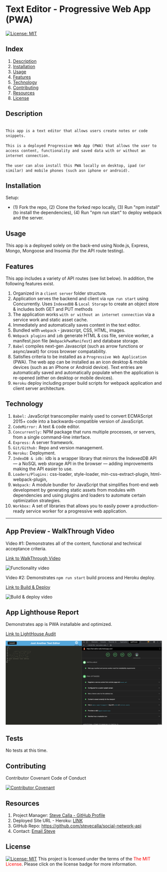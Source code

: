 # Text Editor - Progressive Web App (PWA)
[![License:  MIT](https://img.shields.io/badge/License-MIT-yellow.svg)](https://opensource.org/licenses/MIT)

## Index

1. [Description](#description)
2. [Installation](#installation)
3. [Usage](#usage)
4. [Features](#features)
5. [Technology](#technology)
6. [Contributing](#contributing)
7. [Resources](#resources)
8. [License](#license)

## Description

```

This app is a text editor that allows users create notes or code snippets. 

This is a deployed Progressive Web App (PWA) that allows the user to access content, functionality and saved data with or without an internet connection. 

The user can also install this PWA locally on desktop, ipad (or similar) and mobile phones (such asn iphone or android).

```

## Installation

Setup: 
- (1) Fork the repo, (2) Clone the forked repo locally, (3) Run "npm install" (to install the dependencies), (4) Run "npm run start" to deploy webpack and the server.

## Usage

This app is a deployed solely on the back-end using Node.js, Express, Mongo, Mongoose and Insomia (for the API route testing).

## Features

This app includes a variety of API routes (see list below). In addition, the following features exist.

1. Organized in a `client server` folder structure.
2. Application serves the backend and client via `npm run start` using Concurrently.
Uses `IndexedDB` & `Local Storage` to create an object store & includes both GET and PUT methods
3. The application works `with or without an internet connection` via a service work and static asset cache.
4. Immediately and automatically saves content in the text editor.
5. Bundled with `webpack` - javascript, CSS, HTML, images.
6. `Webpack plugins` and `idb` generate HTML & css file, service worker, a manifest.json file (`WebpackPwaManifest`) and database storage.
7. `Babel` compiles next-gen Javascript (such as arrow functions or async/await) for cross browser compatability.
8. Satisfies criteria to be installed as a `Progressive Web Application` (PWA). The web app can be installed as an icon desktop & mobile devices (such as an iPhone or Android device). Text entries are automatically saved and automatically populate when the application is re-opened (either on desktop or mobile devices).
9. `Heroku` deploy including proper build scripts for webpack application and client server architecture.

## Technology

1. `Babel:` JavaScript transcompiler mainly used to convert ECMAScript 2015+ code into a backwards-compatible version of JavaScript.
2. `CodeMirror:` A text & code editor.
3. `Concurrently:` NPM package that runs multiple processes, or servers, from a single command-line interface. 
4. `Express:` A server framework.
5. `Git/Github:` Repo and version management.
6. `Heroku:` Deployment.
7. `IndexDB & idb:` idb is a wrapper library that mirrors the IndexedDB API — a NoSQL web storage API in the browser — adding improvements making the API easier to use.
8. `Loaders/Plugins:` css-loader, style-loader, min-css-extract-plugin, html-webpack-plugin, 
9. `Webpack:` A module bundler for JavaScript that simplifies front-end web development by generating static assets from modules with dependencies and using plugins and loaders to automate certain optimization strategies.
10. `Workbox:` A set of libraries that allows you to easily power a production-ready service worker for a progressive web application.

---

## App Preview - WalkThrough Video

Video #1: Demonstrates all of the content, functional and technical acceptance criteria.

[Link to WalkThrough Video](https://youtu.be/7rJIh6TlAho)

![Functionality video](./client/src/assets/images/00-demo.gif)

Video #2: Demonstrates `npm run start` build process and Heroku deploy.

[Link to Build & Deploy](https://youtu.be/eVl7gfp6B74)

![Build & deploy video](./client/src/assets/images/01-demo.gif)

## App Lighthouse Report

Demonstrates app is PWA installable and optimized.

[Link to LightHouse Audit](https://drive.google.com/file/d/1Vps6Uh7Ksx-bGdk2tzJrAcnzgJ5SIux1/view?usp=sharing)

![Lighthouse Report](./client/src/assets/images/lighthouse-audit.png)

## Tests

No tests at this time.

## Contributing

Contributor Covenant Code of Conduct

[![Contributor Covenant](https://img.shields.io/badge/Contributor%20Covenant-2.1-4baaaa.svg)](https://www.contributor-covenant.org/version/2/1/code_of_conduct/code_of_conduct.md)

## Resources

1. Project Manager: [Steve Calla - GitHub Profile](https://github.com/stevecalla)
2. Deployed Site URL - Heroku: [LINK](https://text-editor-calla.herokuapp.com/)
3. GitHub Repo: <https://github.com/stevecalla/social-network-api>
4. Contact: [Email Steve](mailto:callasteven@gmail.com)

## License 

[![License:  MIT](https://img.shields.io/badge/License-MIT-yellow.svg)](https://opensource.org/licenses/MIT)
This project is licensed under the terms of the <span style="color:red">The MIT License</span>. Please click on the license badge for more information.